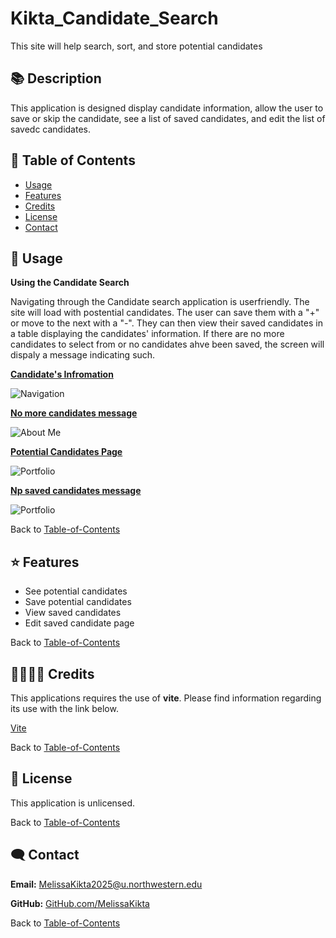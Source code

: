 # Kikta_Candidate_Search
This site will help search, sort, and store potential candidates

## 📚 Description
This application is designed display candidate information, allow the user to save or skip the candidate, see a list of saved candidates, and edit the list of savedc candidates.    

## 🚀 Table of Contents
  * [Usage](#📝-Usage)
  * [Features](#⭐-features)
  * [Credits](#🫱🏽‍🫲🏾-credits)
  * [License](#📃-license)
  * [Contact](#🗨️-contact)

## 📝 Usage
<strong>Using the Candidate Search</strong>

Navigating through the Candidate search application is userfriendly. The site will load with postential candidates. The user can save them with a "+" or move to the next with a "-". They can then view their saved candidates in a table displaying the candidates' information. If there are no more candidates to select from or no candidates ahve been saved, the screen will dispaly a message indicating such.

<u><strong>Candidate's Infromation</strong></u>

![Navigation](./src/assets/images/navigation.png)



<u><strong>No more candidates message</strong></u>

![About Me](./src/assets/images/aboutme.png)



<u><strong>Potential Candidates Page</strong></u>

![Portfolio](./src/assets/images/portfolio.png)



<u><strong>Np saved candidates message</strong></u>

![Portfolio](./src/assets/images/skills.png)


Back to [Table-of-Contents](#🚀-table-of-contents)


## ⭐ Features
  * See potential candidates
  * Save potential candidates
  * View saved candidates
  * Edit saved candidate page


Back to [Table-of-Contents](#🚀-table-of-contents)


## 🫱🏽‍🫲🏾 Credits
This applications requires the use of <strong>vite</strong>. Please find information regarding its use with the link below.

[Vite](https://vite.dev/guide/)

Back to [Table-of-Contents](#🚀-table-of-contents)


## 📃 License
This application is unlicensed. 

Back to [Table-of-Contents](#🚀-table-of-contents)


## 🗨️ Contact

  <strong>Email:</strong> [MelissaKikta2025@u.northwestern.edu](mailto:MelissaKikta@u.northwestern.edu)
  
  <strong>GitHub:</strong> [GitHub.com/MelissaKikta](https://github.com/melissakikta)

Back to [Table-of-Contents](#🚀-table-of-contents)

